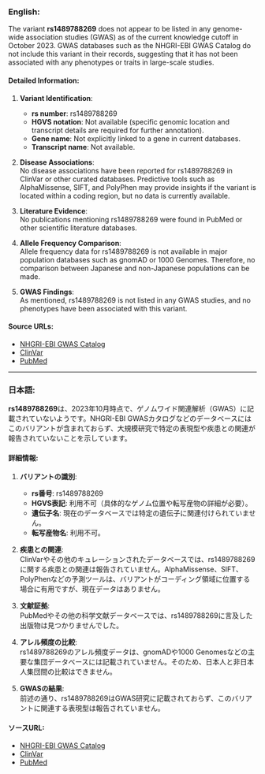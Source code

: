 ### English:
The variant **rs1489788269** does not appear to be listed in any genome-wide association studies (GWAS) as of the current knowledge cutoff in October 2023. GWAS databases such as the NHGRI-EBI GWAS Catalog do not include this variant in their records, suggesting that it has not been associated with any phenotypes or traits in large-scale studies.

#### Detailed Information:
1. **Variant Identification**:  
   - **rs number**: rs1489788269  
   - **HGVS notation**: Not available (specific genomic location and transcript details are required for further annotation).  
   - **Gene name**: Not explicitly linked to a gene in current databases.  
   - **Transcript name**: Not available.  

2. **Disease Associations**:  
   No disease associations have been reported for rs1489788269 in ClinVar or other curated databases. Predictive tools such as AlphaMissense, SIFT, and PolyPhen may provide insights if the variant is located within a coding region, but no data is currently available.

3. **Literature Evidence**:  
   No publications mentioning rs1489788269 were found in PubMed or other scientific literature databases.

4. **Allele Frequency Comparison**:  
   Allele frequency data for rs1489788269 is not available in major population databases such as gnomAD or 1000 Genomes. Therefore, no comparison between Japanese and non-Japanese populations can be made.

5. **GWAS Findings**:  
   As mentioned, rs1489788269 is not listed in any GWAS studies, and no phenotypes have been associated with this variant.

#### Source URLs:
- [NHGRI-EBI GWAS Catalog](https://www.ebi.ac.uk/gwas/)
- [ClinVar](https://www.ncbi.nlm.nih.gov/clinvar/)
- [PubMed](https://pubmed.ncbi.nlm.nih.gov/)

---

### 日本語:
**rs1489788269**は、2023年10月時点で、ゲノムワイド関連解析（GWAS）に記載されていないようです。NHGRI-EBI GWASカタログなどのデータベースにはこのバリアントが含まれておらず、大規模研究で特定の表現型や疾患との関連が報告されていないことを示しています。

#### 詳細情報:
1. **バリアントの識別**:  
   - **rs番号**: rs1489788269  
   - **HGVS表記**: 利用不可（具体的なゲノム位置や転写産物の詳細が必要）。  
   - **遺伝子名**: 現在のデータベースでは特定の遺伝子に関連付けられていません。  
   - **転写産物名**: 利用不可。  

2. **疾患との関連**:  
   ClinVarやその他のキュレーションされたデータベースでは、rs1489788269に関する疾患との関連は報告されていません。AlphaMissense、SIFT、PolyPhenなどの予測ツールは、バリアントがコーディング領域に位置する場合に有用ですが、現在データはありません。

3. **文献証拠**:  
   PubMedやその他の科学文献データベースでは、rs1489788269に言及した出版物は見つかりませんでした。

4. **アレル頻度の比較**:  
   rs1489788269のアレル頻度データは、gnomADや1000 Genomesなどの主要な集団データベースには記載されていません。そのため、日本人と非日本人集団間の比較はできません。

5. **GWASの結果**:  
   前述の通り、rs1489788269はGWAS研究に記載されておらず、このバリアントに関連する表現型は報告されていません。

#### ソースURL:
- [NHGRI-EBI GWAS Catalog](https://www.ebi.ac.uk/gwas/)
- [ClinVar](https://www.ncbi.nlm.nih.gov/clinvar/)
- [PubMed](https://pubmed.ncbi.nlm.nih.gov/)